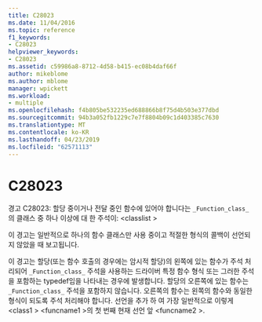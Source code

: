 ```yaml
---
title: C28023
ms.date: 11/04/2016
ms.topic: reference
f1_keywords:
- C28023
helpviewer_keywords:
- C28023
ms.assetid: c59986a8-8712-4d58-b415-ec08b4daf66f
author: mikeblome
ms.author: mblome
manager: wpickett
ms.workload:
- multiple
ms.openlocfilehash: f4b805be532235ed688866b8f75d4b503e377dbd
ms.sourcegitcommit: 94b3a052fb1229c7e7f8804b09c1d403385c7630
ms.translationtype: MT
ms.contentlocale: ko-KR
ms.lasthandoff: 04/23/2019
ms.locfileid: "62571113"
---
```

# <a name="c28023"></a>C28023
경고 C28023: 할당 중이거나 전달 중인 함수에 있어야 합니다는 `_Function_class_` 의 클래스 중 하나 이상에 대 한 주석이: \<classlist >

 이 경고는 일반적으로 하나의 함수 클래스만 사용 중이고 적절한 형식의 콜백이 선언되지 않았을 때 보고됩니다.

 이 경고는 할당(또는 함수 호출의 경우에는 암시적 할당)의 왼쪽에 있는 함수가 주석 처리되어 `_Function_class_` 주석을 사용하는 드라이버 특정 함수 형식 또는 그러한 주석을 포함하는 typedef임을 나타내는 경우에 발생합니다. 할당의 오른쪽에 있는 함수는 `_Function_class_` 주석을 포함하지 않습니다. 오른쪽의 함수는 왼쪽의 함수와 동일한 형식이 되도록 주석 처리해야 합니다. 선언을 추가 하 여 가장 일반적으로 이렇게 \<class1 > \<funcname1 >의 첫 번째 현재 선언 앞 \<funcname2 >.